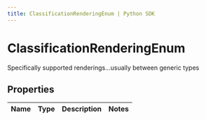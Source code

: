 ```yaml
---
title: ClassificationRenderingEnum | Python SDK
---
```


# ClassificationRenderingEnum

Specifically supported renderings...usually between generic types

## Properties

Name | Type | Description | Notes
------------ | ------------- | ------------- | -------------



